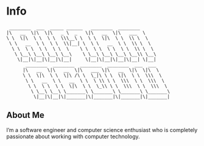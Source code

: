 # Info

```text
 ________  ___  _____ ______   ________  ________               
|\   __  \|\  \|\   _ \  _   \|\   __  \|\   ___  \             
\ \  \|\  \ \  \ \  \\\__\ \  \ \  \|\  \ \  \\ \  \            
 \ \   __  \ \  \ \  \\|__| \  \ \   __  \ \  \\ \  \           
  \ \  \ \  \ \  \ \  \    \ \  \ \  \ \  \ \  \\ \  \          
   \ \__\ \__\ \__\ \__\    \ \__\ \__\ \__\ \__\\ \__\         
    \|__|\|__|\|__|\|__|     \|__|\|__|\|__|\|__| \|__|         
       ________  ________  ________  ________  ___  ___     
      |\   __  \|\   __  \|\   ___ \|\   __  \|\  \|\  \    
      \ \  \|\  \ \  \|\ /\ \  \_|\ \ \  \|\  \ \  \\\  \   
       \ \   __  \ \   __  \ \  \ \\ \ \  \\\  \ \  \\\  \  
        \ \  \ \  \ \  \|\  \ \  \_\\ \ \  \\\  \ \  \\\  \ 
         \ \__\ \__\ \_______\ \_______\ \_______\ \_______\
          \|__|\|__|\|_______|\|_______|\|_______|\|_______|
```

## About Me

I’m a software engineer and computer science enthusiast who is completely passionate about working with computer technology.